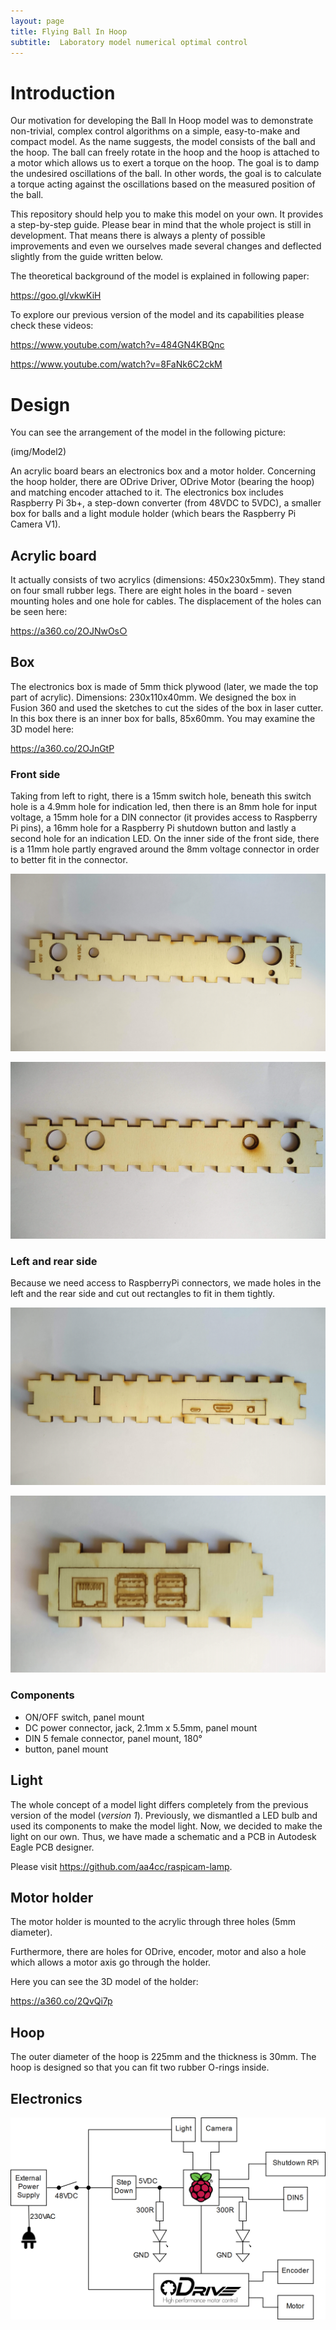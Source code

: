 ```yaml
---
layout: page
title: Flying Ball In Hoop
subtitle:  Laboratory model numerical optimal control
---
```

# Introduction

Our motivation for developing the Ball In Hoop model was to demonstrate non-trivial, complex control algorithms on a simple, easy-to-make and compact model. As the name suggests, the model consists of the ball and the hoop. The ball can freely rotate in the hoop and the hoop is attached to a motor which allows us to exert a torque on the hoop. The goal is to damp the undesired oscillations of the ball. In other words, the goal is to calculate a torque acting against the oscillations based on the measured position of the ball.

This repository should help you to make this model on your own. It provides a step-by-step guide. Please bear in mind that the whole project is still in development. That means there is always a plenty of possible improvements and even we ourselves made several changes and deflected slightly from the guide written below.

The theoretical background of the model is explained in following paper:

<https://goo.gl/vkwKiH>

To explore our previous version of the model and its capabilities please check these videos:

<https://www.youtube.com/watch?v=484GN4KBQnc>

<https://www.youtube.com/watch?v=8FaNk6C2ckM>

# Design

You can see the arrangement of the model in the following picture:

(img/Model2)

An acrylic board bears an electronics box and a motor holder. Concerning the hoop holder, there are ODrive Driver, ODrive Motor (bearing the hoop) and matching encoder attached to it. The electronics box includes Raspberry Pi 3b+, a step-down converter (from 48VDC to 5VDC), a smaller box for balls and a light module holder (which bears the Raspberry Pi Camera V1).

## Acrylic board

It actually consists of two acrylics (dimensions: 450x230x5mm). They stand on four small rubber legs. There are eight holes in the board - seven mounting holes and one hole for cables. The displacement of the holes can be seen here:

<https://a360.co/2OJNwOs○>

## Box

The electronics box is made of 5mm thick plywood (later, we made the top part of acrylic). Dimensions: 230x110x40mm. We designed the box in Fusion 360 and used the sketches to cut the sides of the box in laser cutter. In this box there is an inner box for balls, 85x60mm. You may examine the 3D model here:

<https://a360.co/2OJnGtP>

### Front side

Taking from left to right, there is a 15mm switch hole, beneath this switch hole is a 4.9mm hole for indication led, then there is an 8mm hole for input voltage, a 15mm hole for a DIN connector (it provides access to Raspberry Pi pins), a 16mm hole for a Raspberry Pi shutdown button and lastly a second hole for an indication LED. On the inner side of the front side, there is a 11mm hole partly engraved around the 8mm voltage connector in order to better fit in the connector.

![BoxFront1](img/BoxFront1.jpg)

![BoxFront2](img/BoxFront2.jpg)

### Left and rear side

Because we need access to RaspberryPi connectors, we made holes in the left and  the rear side and cut out rectangles to fit in them tightly.

![BoxBack](img/BoxBack.jpg)

![BoxLeft](img/BoxLeft.jpg)

### Components

- ON/OFF switch, panel mount
- DC power connector, jack, 2.1mm x 5.5mm, panel mount
- DIN 5 female connector, panel mount, 180°
- button, panel mount

## Light

The whole concept of a model light differs completely from the previous version of the model (*version 1*). Previously, we dismantled a LED bulb and used its components to make the model light. Now, we decided to make the light on our own. Thus, we have made a schematic and a PCB in Autodesk Eagle PCB designer.

Please visit <https://github.com/aa4cc/raspicam-lamp>.

## Motor holder

The motor holder is mounted to the acrylic through three holes (5mm diameter).

Furthermore, there are holes for ODrive, encoder, motor and also a hole which allows a motor axis go through the holder.

Here you can see the 3D model of the holder:

<https://a360.co/2QvQi7p>

## Hoop

The outer diameter of the hoop is 225mm and the thickness is 30mm. The hoop is designed so that you can fit two rubber O-rings inside.

## Electronics

![ElScheme](img/scheme2.png)
